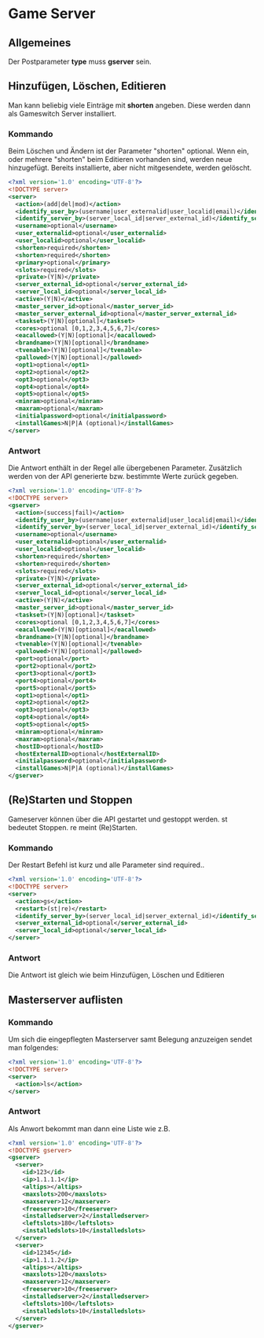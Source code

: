# Game Server

## Allgemeines

Der Postparameter **type** muss **gserver** sein.

## Hinzufügen, Löschen, Editieren

Man kann beliebig viele Einträge mit **shorten** angeben. Diese werden dann als Gameswitch Server installiert.

### Kommando

Beim Löschen und Ändern ist der Parameter "shorten" optional. Wenn ein, oder mehrere "shorten" beim Editieren vorhanden sind, werden neue hinzugefügt. Bereits installierte, aber nicht mitgesendete, werden gelöscht.

```xml
<?xml version='1.0' encoding='UTF-8'?>
<!DOCTYPE server>
<server>
  <action>(add|del|mod)</action>
  <identify_user_by>(username|user_externalid|user_localid|email)</identify_user_by>
  <identify_server_by>(server_local_id|server_external_id)</identify_server_by>
  <username>optional</username>
  <user_externalid>optional</user_externalid>
  <user_localid>optional</user_localid>
  <shorten>required</shorten>
  <shorten>required</shorten>
  <primary>optional</primary>
  <slots>required</slots>
  <private>(Y|N)</private>
  <server_external_id>optional</server_external_id>
  <server_local_id>optional</server_local_id>
  <active>(Y|N)</active>
  <master_server_id>optional</master_server_id>
  <master_server_external_id>optional</master_server_external_id>
  <taskset>(Y|N)[optional]</taskset>
  <cores>optional [0,1,2,3,4,5,6,7]</cores>
  <eacallowed>(Y|N)[optional]</eacallowed>
  <brandname>(Y|N)[optional]</brandname>
  <tvenable>(Y|N)[optional]</tvenable>
  <pallowed>(Y|N)[optional]</pallowed>
  <opt1>optional</opt1>
  <opt2>optional</opt2>
  <opt3>optional</opt3>
  <opt4>optional</opt4>
  <opt5>optional</opt5>
  <minram>optional</minram>
  <maxram>optional</maxram>
  <initialpassword>optional</initialpassword>
  <installGames>N|P|A (optional)</installGames>
</server>
```

### Antwort

Die Antwort enthält in der Regel alle übergebenen Parameter. Zusätzlich werden von der API generierte bzw. bestimmte Werte zurück gegeben.

```xml
<?xml version='1.0' encoding='UTF-8'?>
<!DOCTYPE server>
<gserver>
  <action>(success|fail)</action>
  <identify_user_by>(username|user_externalid|user_localid|email)</identify_user_by>
  <identify_server_by>(server_local_id|server_external_id)</identify_server_by>
  <username>optional</username>
  <user_externalid>optional</user_externalid>
  <user_localid>optional</user_localid>
  <shorten>required</shorten>
  <shorten>required</shorten>
  <slots>required</slots>
  <private>(Y|N)</private>
  <server_external_id>optional</server_external_id>
  <server_local_id>optional</server_local_id>
  <active>(Y|N)</active>
  <master_server_id>optional</master_server_id>
  <taskset>(Y|N)[optional]</taskset>
  <cores>optional [0,1,2,3,4,5,6,7]</cores>
  <eacallowed>(Y|N)[optional]</eacallowed>
  <brandname>(Y|N)[optional]</brandname>
  <tvenable>(Y|N)[optional]</tvenable>
  <pallowed>(Y|N)[optional]</pallowed>
  <port>optional</port>
  <port2>optional</port2>
  <port3>optional</port3>
  <port4>optional</port4>
  <port5>optional</port5>
  <opt1>optional</opt1>
  <opt2>optional</opt2>
  <opt3>optional</opt3>
  <opt4>optional</opt4>
  <opt5>optional</opt5>
  <minram>optional</minram>
  <maxram>optional</maxram>
  <hostID>optional</hostID>
  <hostExternalID>optional</hostExternalID>
  <initialpassword>optional</initialpassword>
  <installGames>N|P|A (optional)</installGames>
</gserver>
```

## (Re)Starten und Stoppen

Gameserver können über die API gestartet und gestoppt werden. st bedeutet Stoppen. re meint (Re)Starten.

### Kommando

Der Restart Befehl ist kurz und alle Parameter sind required..

```xml
<?xml version='1.0' encoding='UTF-8'?>
<!DOCTYPE server>
<server>
  <action>gs</action>
  <restart>(st|re)</restart>
  <identify_server_by>(server_local_id|server_external_id)</identify_server_by>
  <server_external_id>optional</server_external_id>
  <server_local_id>optional</server_local_id>
</server>
```

### Antwort
Die Antwort ist gleich wie beim Hinzufügen, Löschen und Editieren

## Masterserver auflisten

### Kommando

Um sich die eingepflegten Masterserver samt Belegung anzuzeigen sendet man folgendes:

```xml
<?xml version='1.0' encoding='UTF-8'?>
<!DOCTYPE server>
<server>
  <action>ls</action>
</server>
```

### Antwort

Als Anwort bekommt man dann eine Liste wie z.B.

```xml
<?xml version='1.0' encoding='UTF-8'?>
<!DOCTYPE gserver>
<gserver>
  <server>
    <id>123</id>
    <ip>1.1.1.1</ip>
    <altips></altips>
    <maxslots>200</maxslots>
    <maxserver>12</maxserver>
    <freeserver>10</freeserver>
    <installedserver>2</installedserver>
    <leftslots>180</leftslots>
    <installedslots>10</installedslots>
  </server>
  <server>
    <id>12345</id>
    <ip>1.1.1.2</ip>
    <altips></altips>
    <maxslots>120</maxslots>
    <maxserver>12</maxserver>
    <freeserver>10</freeserver>
    <installedserver>2</installedserver>
    <leftslots>100</leftslots>
    <installedslots>10</installedslots>
  </server>
</gserver>
```
